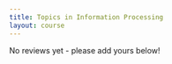 ```yaml
---
title: Topics in Information Processing 
layout: course
---
```


No reviews yet - please add yours below!


